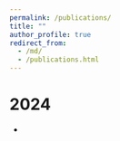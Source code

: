 ```yaml
---
permalink: /publications/
title: ""
author_profile: true
redirect_from: 
  - /md/
  - /publications.html
---
```


# 2024

- 
